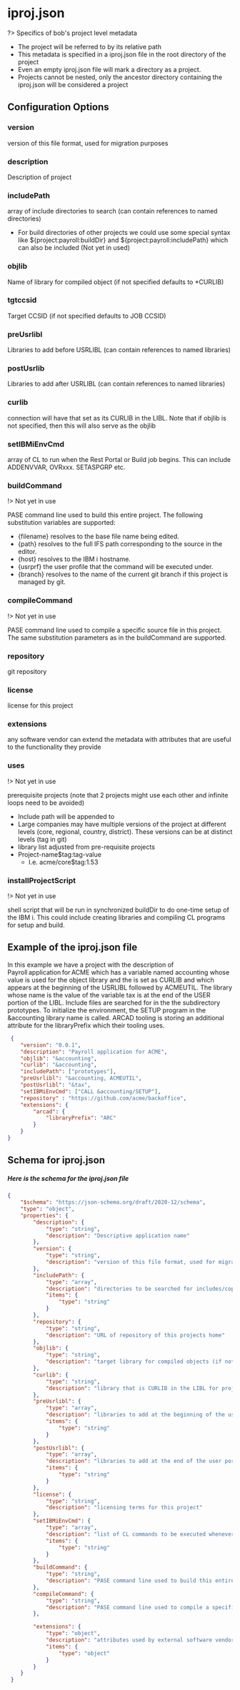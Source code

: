 # iproj.json

?> Specifics of bob's project level metadata

* The project will be referred to by its relative path
* This metadata is specified in a iproj.json file in the root directory of the project
* Even an empty iproj.json file will mark a directory as a project.  
* Projects cannot be nested, only the ancestor directory containing the iproj.json will be considered a project

## Configuration Options

### version

version of this file format, used for migration purposes 

### description

Description of project

### includePath

array of include directories to search (can contain references to named directories)

* For build directories of other projects we could use some special syntax like ${project:payroll:buildDir} and ${project:payroll:includePath} which can also be included (Not yet in used)

### objlib 

Name of library for compiled object (if not specified defaults to *CURLIB)

### tgtccsid

Target CCSID (if not specified defaults to JOB CCSID)

### preUsrlibl

Libraries to add before USRLIBL (can contain references to named libraries)

### postUsrlib

Libraries to add after USRLIBL (can contain references to named libraries)

### curlib

connection will have that set as its CURLIB in the LIBL.  Note that if objlib is not specified, then this will also serve as the objlib

### setIBMiEnvCmd

array of CL to run when the Rest Portal or Build job begins.  This can include ADDENVVAR, OVRxxx. SETASPGRP etc.

### buildCommand

!> Not yet in use

PASE command line used to build this entire project.  The following substitution variables are supported:

* {filename} resolves to the base file name being edited.
* {path} resolves to the full IFS path corresponding to the source in the editor.
* {host} resolves to the IBM i hostname.
* {usrprf} the user profile that the command will be executed under.
* {branch} resolves to the name of the current git branch if this project is managed by git.

### compileCommand

!> Not yet in use

PASE command line used to compile a specific source file in this project. The same substitution parameters as in the buildCommand are supported.

### repository

git repository

### license

license for this project

### extensions

any software vendor can extend the metadata with attributes that are useful to the functionality they provide 

### uses

!> Not yet in use

prerequisite projects (note that 2 projects might use each other and infinite loops need to be avoided)

* Include path will be appended to
* Large companies may have multiple versions of the project at different levels (core, regional, country, district).  These versions can be at distinct levels (tag in  git)
* library list adjusted from pre-requisite projects 
* Project-name$tag:tag-value
  * I.e. acme/core$tag:1.53

### installProjectScript

!> Not yet in use

shell script that will be run in synchronized buildDir to do one-time setup of the IBM i.  This could include creating libraries and compiling CL programs for setup and build.

## Example of the iproj.json file

In this example we have a project with the description of Payroll application for ACME which has a variable named accounting whose value is used for the object library and the is set as CURLIB and which appears at the beginning of the USRLIBL followed by ACMEUTIL. The library whose name is the value of the variable tax is at the end of the USER portion of the LIBL.  Include files are searched for in the the subdirectory prototypes.   To initialize the environment, the SETUP program in the &accounting library name is called.  ARCAD tooling is storing an additional attribute for the libraryPrefix which their tooling uses. 

```json
 {
    "version": "0.0.1",
    "description": "Payroll application for ACME",
    "objlib": "&accounting",
    "curlib": "&accounting",
    "includePath": ["prototypes"],
    "preUsrlibl": "&accounting, ACMEUTIL",
    "postUsrlibl": "&tax",
    "setIBMiEnvCmd": ["CALL &accounting/SETUP"],
    "repository" : "https://github.com/acme/backoffice",
    "extensions": {
        "arcad": {
            "libraryPrefix": "ARC"
        }
    }
}
```



## Schema for iproj.json

##### Here is the schema for the iproj.json file

```json
{
    "$schema": "https://json-schema.org/draft/2020-12/schema",
    "type": "object",
    "properties": {
        "description": {
            "type": "string",
            "description": "Descriptive application name"
        },
        "version": {
            "type": "string",
            "description": "version of this file format, used for migration purposes "
        },
        "includePath": {
            "type": "array",
            "description": "directories to be searched for includes/copy file (can contain variable references)",
            "items": {    
                "type": "string"
            }
        },
        "repository": {
            "type": "string",
            "description": "URL of repository of this projects home"
        },
        "objlib": {
            "type": "string",
            "description": "target library for compiled objects (if not specified defaults to *CURLIB)"
        },
        "curlib": {
            "type": "string",
            "description": "library that is CURLIB in the LIBL for project's connection.  Note that if objlib is not specified, then this will also serve as the objlib"
        },
        "preUsrlibl": {
            "type": "array",
            "description": "libraries to add at the beginning of the user portion of the LIBL (can contain references to named libraries)",
            "items": {    
                "type": "string"
            }
        },
        "postUsrlibl": {
            "type": "array",
            "description": "libraries to add at the end of the user portion of the LIBL (can contain references to named libraries)",
            "items": {    
                "type": "string"
            }
        },
        "license": {
            "type": "string",
            "description": "licensing terms for this project"
        },
        "setIBMiEnvCmd": {
            "type": "array",
            "description": "list of CL commands to be executed whenever this project connects to the IBM i.  Typically this involves LIBL, ENVVAR and iASP setup.",
            "items": {    
                "type": "string"
            }
        },
        "buildCommand": {
            "type": "string",
            "description": "PASE command line used to build this entire project.  The following substitution variables are supported:\n {filename} resolves to the base file name being edited.\n {path} resolves to the full IFS path corresponding to the source in the editor.\n {host} resolves to the IBM i hostname.\n {usrprf} the user profile that the command will be executed under.\n {branch} resolves to the name of the current git branch if this project is managed by git."
        },
        "compileCommand": {
            "type": "string",
            "description": "PASE command line used to compile a specific source file in this project. The following substitution variables are supported:\n {filename} resolves to the base file name being edited.\n {path} resolves to the full IFS path corresponding to the source in the editor.\n {host} resolves to the IBM i hostname.\n {usrprf} the user profile that the command will be executed under.\n {branch} resolves to the name of the current git branch if this project is managed by git."
        },

        "extensions": {
            "type": "object",
            "description": "attributes used by external software vendors to provide additional functionality",
            "items": {
                "type": "object"
            }
        }
    }
 }
```

### 